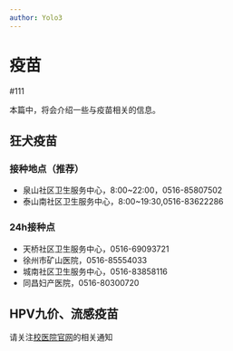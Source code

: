 ```yaml
---
author: Yolo3
---
```


# 疫苗

#111

本篇中，将会介绍一些与疫苗相关的信息。

## 狂犬疫苗

### 接种地点（推荐）

- 泉山社区卫生服务中心，8:00~22:00，0516-85807502
- 泰山南社区卫生服务中心，8:00~19:30,0516-83622286

### 24h接种点

- 天桥社区卫生服务中心，0516-69093721
- 徐州市矿山医院，0516-85554033
- 城南社区卫生服务中心，0516-83858116
- 同昌妇产医院，0516-80300720

## HPV九价、流感疫苗

请关注[校医院官网](https://xyy.cumt.edu.cn/)的相关通知

